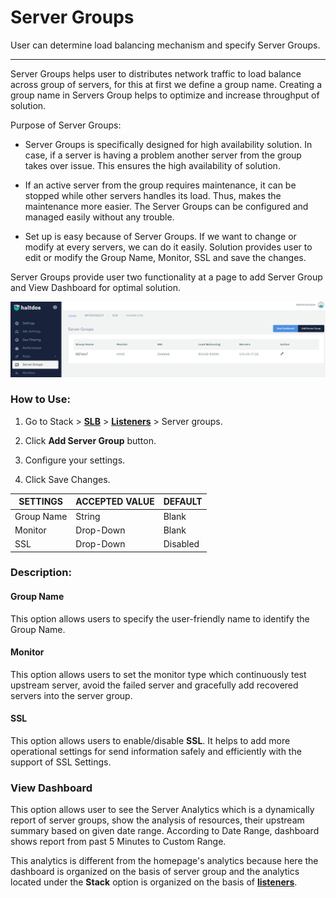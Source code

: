 # Server Groups

User can determine load balancing mechanism and specify Server Groups.

---

Server Groups helps user to distributes network traffic to load balance across group of servers, for this at first we define a group name. Creating a group name in Servers Group helps to optimize and increase throughput of solution.

Purpose of Server Groups:

- Server Groups is specifically designed for high availability solution. In case, if a server is having a problem another server from the group takes over issue. This ensures the high availability of solution.

- If an active server from the group requires maintenance, it can be stopped while other servers handles its load. Thus, makes the maintenance more easier. The Server Groups can be configured and managed easily without any trouble.

- Set up is easy because of Server Groups. If we want to change or modify at every servers, we can do it easily. Solution provides user to edit or modify the Group Name, Monitor, SSL and save the changes.

Server Groups provide user two functionality at a page to add Server Group and View Dashboard for optimal solution.

![Server group](/img/adc/servergroup.png)

### How to Use:

1. Go to Stack > [**SLB**](../../adc.md) > [**Listeners**](../../listeners/) > Server groups.

2. Click **Add Server Group** button.

4. Configure your settings. 

5. Click Save Changes.

| SETTINGS    | ACCEPTED VALUE | DEFAULT  |
|-------------|----------------|----------|
| Group Name  | String         | Blank    |
| Monitor     | Drop-Down      | Blank    |
| SSL         | Drop-Down      | Disabled |

### Description:

#### Group Name

This option allows users to specify the user-friendly name to identify the Group Name. 

#### Monitor

This option allows users to set the monitor type which continuously test upstream server, avoid the failed server and gracefully add recovered servers into the server group.

#### SSL

This option allows users to enable/disable **SSL**. It helps to add more operational settings for send information safely and efficiently with the support of SSL Settings. 

### View Dashboard

This option allows user to see the Server Analytics which is a dynamically report of server groups, show the analysis of resources, their upstream summary based on given date range. According to Date Range, dashboard shows report from past 5 Minutes to Custom Range.

This analytics is different from the homepage's analytics because here the dashboard is organized on the basis of server group and the analytics located under the **Stack** option is organized on the basis of [**listeners**](../../listeners/).